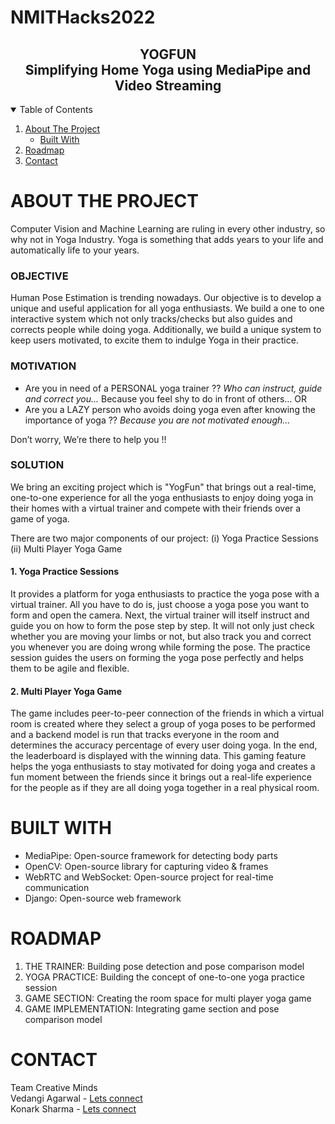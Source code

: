 # NMITHacks2022
<p align="center">
  <h2 align="center">YOGFUN<br>Simplifying Home Yoga using MediaPipe and Video Streaming
  </h2>
</p>

<!-- TABLE OF CONTENTS -->
<details open="open">
  <summary>Table of Contents</summary>
  <ol>
    <li>
      <a href="#about-the-project">About The Project</a>
      <ul>
        <li><a href="#built-with">Built With</a></li>
      </ul>
    </li>
    <li><a href="#roadmap">Roadmap</a></li>
    <li><a href="#contact">Contact</a></li>
  </ol>
</details>



<!-- ABOUT THE PROJECT -->
# ABOUT THE PROJECT
Computer Vision and Machine Learning are ruling in every other industry, so why not in Yoga Industry. Yoga is something that adds years to your life and automatically life to your years.

### OBJECTIVE
Human Pose Estimation is trending nowadays. Our objective is to develop a unique and useful application for all yoga enthusiasts. We build a one to one interactive system which not only tracks/checks but also guides and corrects people while doing yoga. Additionally, we build a unique system to keep users motivated, to excite them to indulge Yoga in their practice.

### MOTIVATION
* Are you in need of a PERSONAL yoga trainer ??
      *Who can instruct, guide and correct you...*
  Because you feel shy to do in front of others…
OR
* Are you a LAZY person who avoids doing yoga even after knowing the importance of yoga ??
      *Because you are not motivated enough…*

Don’t worry, We’re there to help you !!

### SOLUTION
We bring an exciting project which is "YogFun" that brings out a real-time, one-to-one experience for all the yoga enthusiasts to enjoy doing yoga in their homes with a virtual trainer and compete with their friends over a game of yoga.

There are two major components of our project:
(i) Yoga Practice Sessions
(ii) Multi Player Yoga Game

#### 1. Yoga Practice Sessions
It provides a platform for yoga enthusiasts to practice the yoga pose with a virtual trainer. All you have to do is, just choose a yoga pose you want to form and open the camera. Next, the virtual trainer will itself instruct and guide you on how to form the pose step by step. It will not only just check whether you are moving your limbs or not, but also track you and correct you whenever you are doing wrong while forming the pose. The practice session guides the users on forming the yoga pose perfectly and helps them to be agile and flexible.

#### 2. Multi Player Yoga Game
The game includes peer-to-peer connection of the friends in which a virtual room is created where they select a group of yoga poses to be performed and a backend model is run that tracks everyone in the room and determines the accuracy percentage of every user doing yoga. In the end, the leaderboard is displayed with the winning data. This gaming feature helps the yoga enthusiasts to stay motivated for doing yoga and creates a fun moment between the friends since it brings out a real-life experience for the people as if they are all doing yoga together in a real physical room.



# BUILT WITH
* MediaPipe: Open-source framework for detecting body parts
* OpenCV: Open-source library for capturing video & frames
* WebRTC and WebSocket: Open-source project for real-time communication
* Django: Open-source web framework


<!-- ROADMAP -->
# ROADMAP
1. THE TRAINER: Building pose detection and pose comparison model
2. YOGA PRACTICE: Building the concept of one-to-one yoga practice session
3. GAME SECTION: Creating the room space for multi player yoga game
4. GAME IMPLEMENTATION: Integrating game section and pose comparison model


<!-- CONTACT -->
# CONTACT

Team Creative Minds
</br>
Vedangi Agarwal - [Lets connect](https://www.linkedin.com/in/vedangi-agarwal-4a39809a/)
</br>
Konark Sharma - [Lets connect](https://www.linkedin.com/in/konark-sharma-2b49741b5/)
